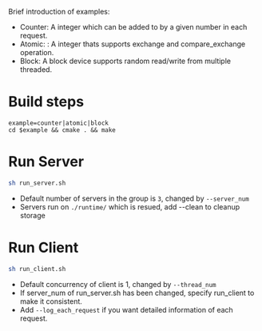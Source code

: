 Brief introduction of examples:

* Counter: A integer which can be added to by a given number in each request.
* Atomic: : A integer thats supports exchange and compare_exchange operation.
* Block: A block device supports random read/write from multiple threaded.

# Build steps

```shell
example=counter|atomic|block
cd $example && cmake . && make
```

# Run Server

```sh
sh run_server.sh
```

* Default number of servers in the group is `3`,  changed by `--server_num` 
* Servers run on `./runtime/` which is resued,  add --clean to cleanup storage

# Run Client

```sh
sh run_client.sh
```

* Default concurrency of client is 1, changed by `--thread_num` 
* If server_num of run_server.sh has been changed, specify run_client to make it consistent.
* Add `--log_each_request` if you want detailed information of each request.

